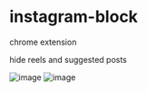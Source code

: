 # instagram-block
chrome extension

hide reels and suggested posts

![image](https://github.com/brandonporcel/instagram-block/assets/66080281/b9f9e202-e872-43ce-856d-167a08a493c7)
![image](https://github.com/brandonporcel/instagram-block/assets/66080281/5cb7aa3f-dc5b-442a-82c6-030f68ab5696)
